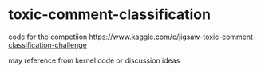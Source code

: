 # toxic-comment-classification

code for the competiion https://www.kaggle.com/c/jigsaw-toxic-comment-classification-challenge

may reference from kernel code or discussion ideas
